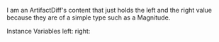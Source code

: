 I am an ArtifactDiff's content that just holds the left and the right value because they are of a simple type such as a Magnitude.

Instance Variables
	left:		<Object>
	right:		<Object>